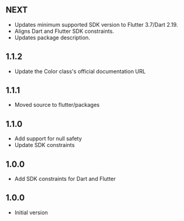 ## NEXT

- Updates minimum supported SDK version to Flutter 3.7/Dart 2.19.
- Aligns Dart and Flutter SDK constraints.
- Updates package description.
 

## 1.1.2

- Update the Color class's official documentation URL

## 1.1.1

- Moved source to flutter/packages

## 1.1.0

- Add support for null safety
- Update SDK constraints

## 1.0.0

- Add SDK constraints for Dart and Flutter

## 1.0.0

- Initial version
